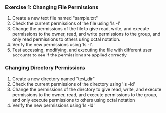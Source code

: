 

### Exercise 1: Changing File Permissions
<ol>
	<li> Create a new text file named "sample.txt" </li>
	<li> Check the current permissions of the file using 'ls -l' </li>
	<li> Change the permissions of the file to give read, write, and execute permissions to the owner, read, and write permissions to the group, and only read permissions to others using octal notation. </li>
	<li> Verify the new permissions using 'ls -l'. </li>
	<li> Test accessing, modifying, and executing the file with different user accounts to see if the permissions are applied correctly </li>
</ol>

### Changing Directory Permissions
<ol>
	<li>Create a new directory named "test_dir" </li>
	<li> Check the current permissions of the directory using 'ls -ld' </li>
	<li> Change the permissions of the directory to give read, write, and execute permissions to the owner, read, and execute permissions to the group, and only execute permissions to others using octal notation </li>
	<li> Verify the new permissions using 'ls -ld' </li>
</ol>

